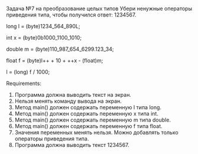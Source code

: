 Задача №7 на преобразование целых типов
Убери ненужные операторы приведения типа, чтобы получился ответ: 1234567.

long l = (byte)1234_564_890L;

int x = (byte)0b1000_1100_1010;

double m = (byte)110_987_654_6299.123_34;

float f = (byte)l++ + 10 + ++x - (float)m;

l = (long) f / 1000;



Requirements:
1. Программа должна выводить текст на экран.
2. Нельзя менять команду вывода на экран.
3. Метод main() должен содержать переменную l типа long.
4. Метод main() должен содержать переменную x типа int.
5. Метод main() должен содержать переменную m типа double.
6. Метод main() должен содержать переменную f типа float.
7. Значения переменных менять нельзя. Можно добавлять только операторы приведения типа.
8. Программа должна выводить текст 1234567.
